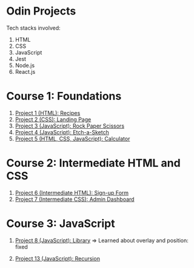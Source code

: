# Odin Projects

Tech stacks involved: 
1) HTML
2) CSS 
3) JavaScript 
4) Jest 
5) Node.js 
6) React.js 

# Course 1: Foundations 
1. [Project 1 (HTML): Recipes](https://github.com/zongqiooi/odin-projects/tree/main/odin-recipes)
2. [Project 2 (CSS): Landing Page](https://github.com/zongqiooi/odin-projects/tree/main/odin-landing-page)
3. [Project 3 (JavaScript): Rock Paper Scissors](https://github.com/zongqiooi/odin-projects/tree/main/odin-rock-paper-scissors)
4. [Project 4 (JavaScript): Etch-a-Sketch](https://github.com/zongqiooi/odin-projects/tree/main/odin-etch-a-sketch)
5. [Project 5 (HTML, CSS, JavaScript): Calculator](https://github.com/zongqiooi/odin-projects/tree/main/odin-calculator)
  
# Course 2: Intermediate HTML and CSS
1. [Project 6 (Intermediate HTML): Sign-up Form](https://github.com/zongqiooi/odin-projects/tree/main/odin-sign-up-form)
2. [Project 7 (Intermediate CSS): Admin Dashboard](https://github.com/zongqiooi/odin-projects/tree/main/odin-admin-dashboard)
  
# Course 3: JavaScript 
1. [Project 8 (JavaScript): Library](https://github.com/zongqiooi/odin-projects/tree/main/odin-library) => Learned about overlay and position: fixed


6. [Project 13 (JavaScript): Recursion](https://github.com/zongqiooi/odin-projects/tree/main/odin-recursion)

